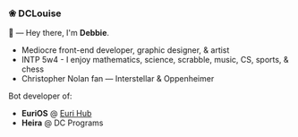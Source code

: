 ### ❀ DCLouise

👋  —  Hey there, I'm **Debbie**.
- Mediocre front-end developer, graphic designer, & artist
- INTP 5w4 - I enjoy mathematics, science, scrabble, music, CS, sports, & chess
- Christopher Nolan fan — Interstellar & Oppenheimer

Bot developer of:
- **EuriOS** @ [Euri Hub](https://discord.gg/XzztaEXNxe)
- **Heira** @ DC Programs
<!--
**dclouise/dclouise** is a ✨ _special_ ✨ repository because its `README.md` (this file) appears on your GitHub profile.

Here are some ideas to get you started:

- 🔭 I’m currently working on ...
- 🌱 I’m currently learning ...
- 👯 I’m looking to collaborate on ...
- 🤔 I’m looking for help with ...
- 💬 Ask me about ...
- 📫 How to reach me: ...
- 😄 Pronouns: ...
- ⚡ Fun fact: ...
-->
